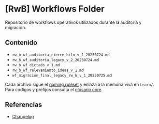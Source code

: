 # [RwB] Workflows Folder

Repositorio de workflows operativos utilizados durante la auditoría y migración.

## Contenido
- `rw_b_wf_auditoria_cierre_hilo_v_1_20250724.md`
- `rw_b_wf_auditoria_legacy_v_2_20250724.md`
- `rw_b_wf_dictado_v_1.md`
- `rw_b_wf_relevamiento_ideas_v_1.md`
- `wf_migracion_final_legacy_rw_b_v_1_20250725.md`

Cada archivo sigue el [naming ruleset](../template/naming/rw_b_naming_ruleset_v_2_20250727.md) y enlaza a la memoria viva en `Learn/`.
Para códigos y prefijos consulta el [glosario core](../knowledges/glossary/rw_b_glosario_code_v_0_core.md).

## Referencias
- [Changelog](../Learn/chglog/rw_b_chglog_v_2_20250724.md)